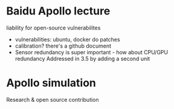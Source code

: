 # Baidu Apollo lecture

liability for open-source vulnerabilites
- vulnerabilities: ubuntu, docker
    do patches
- calibration?
    there's a github document
- Sensor redundancy is super important - how about CPU/GPU redundancy
    Addressed in 3.5 by adding a second unit

# Apollo simulation

Research & open source contribution